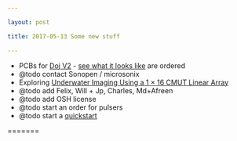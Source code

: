 ```yaml
---

layout: post

title: 2017-05-13 Some new stuff

---
```



-   PCBs for [Doj V2](/doj/source/v2.0-kicad) - [see what it looks
    like](/doj/images/doj-v2.png) are ordered
-   @todo contact Sonopen / microsonix
-   Exploring [Underwater Imaging Using a 1 × 16 CMUT Linear
    Array](https://www.ncbi.nlm.nih.gov/pmc/articles/PMC4813887/)
-   @todo add Felix, Will + Jp, Charles, Md+Afreen
-   @todo add OSH license
-   @todo start an order for pulsers
-   @todo start a [quickstart](/include/AddUSSDK.md)

=======


